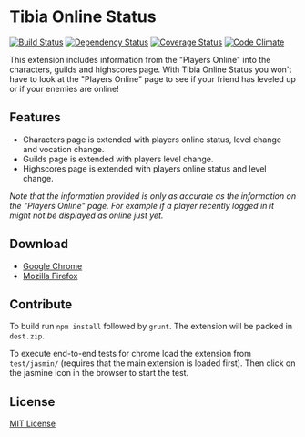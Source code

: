 Tibia Online Status
===================
[![Build Status](https://travis-ci.org/johvik/tibia_online_status.svg)](https://travis-ci.org/johvik/tibia_online_status)
[![Dependency Status](https://gemnasium.com/johvik/tibia_online_status.svg)](https://gemnasium.com/johvik/tibia_online_status)
[![Coverage Status](https://img.shields.io/coveralls/johvik/tibia_online_status.svg)](https://coveralls.io/r/johvik/tibia_online_status)
[![Code Climate](https://codeclimate.com/github/johvik/tibia_online_status/badges/gpa.svg)](https://codeclimate.com/github/johvik/tibia_online_status)

This extension includes information from the "Players Online" into the characters, guilds and highscores page.
With Tibia Online Status you won't have to look at the "Players Online" page to see if your friend has leveled up or if your enemies are online!

## Features
* Characters page is extended with players online status, level change and vocation change.
* Guilds page is extended with players level change.
* Highscores page is extended with players online status and level change.

_Note that the information provided is only as accurate as the information on the "Players Online" page. For example if a player recently logged in it might not be displayed as online just yet._

## Download
* [Google Chrome](https://chrome.google.com/webstore/detail/tibia-online-status/mlpikpafkalaelbchmohpffpbkpoiaaf)
* [Mozilla Firefox](https://addons.mozilla.org/en-US/firefox/addon/tibia-online-status/)

## Contribute
To build run `npm install` followed by `grunt`.
The extension will be packed in `dest.zip`.

To execute end-to-end tests for chrome load the extension from `test/jasmin/` (requires that the main extension is loaded first). Then click on the jasmine icon in the browser to start the test.

## License
[MIT License](https://github.com/johvik/tibia_online_status/blob/master/LICENSE)
